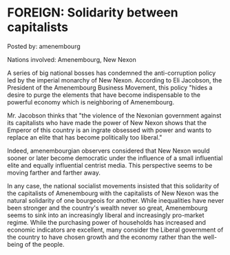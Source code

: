 # FOREIGN: Solidarity between capitalists

Posted by: amenembourg

Nations involved: Amenembourg, New Nexon

A series of big national bosses has condemned the anti-corruption policy led by the imperial monarchy of New Nexon. According to Eli Jacobson, the President of the Amenembourg Business Movement, this policy "hides a desire to purge the elements that have become indispensable to the powerful economy which is neighboring of Amenembourg.

Mr. Jacobson thinks that "the violence of the Nexonian government against its capitalists who have made the power of New Nexon shows that the Emperor of this country is an ingrate obsessed with power and wants to replace an elite that has become politically too liberal."

Indeed, amenembourgian observers considered that New Nexon would sooner or later become democratic under the influence of a small influential elite and equally influential centrist media. This perspective seems to be moving farther and farther away.

In any case, the national socialist movements insisted that this solidarity of the capitalists of Amenembourg with the capitalists of New Nexon was the natural solidarity of one bourgeois for another. While inequalities have never been stronger and the country's wealth never so great, Amenembourg seems to sink into an increasingly liberal and increasingly pro-market regime. While the purchasing power of households has increased and economic indicators are excellent, many consider the Liberal government of the country to have chosen growth and the economy rather than the well-being of the people.